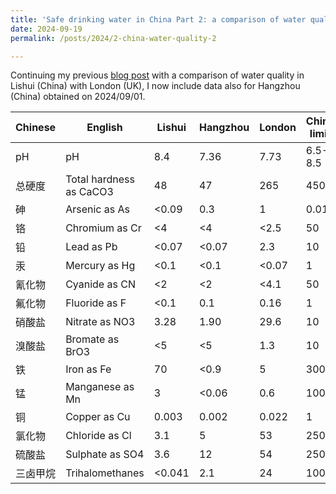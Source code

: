 ```yaml
---
title: 'Safe drinking water in China Part 2: a comparison of water quality in Lishui and Hangzhou (China) with London (UK)'
date: 2024-09-19
permalink: /posts/2024/2-china-water-quality-2

---
```


Continuing my previous [blog post](https://chrisahart.github.io/posts/2024/1-china-water-quality-1) with a comparison of water quality in Lishui (China) with London (UK), I now include data also for Hangzhou (China) obtained on 2024/09/01.

| Chinese        | English                          | Lishui | Hangzhou | London | China limit | UK limit | Unit   |
|----------------|----------------------------------|--------|----------|--------|-------------|----------|--------|
| pH             | pH                               | 8.4    | 7.36     | 7.73   | 6.5-8.5     | 6.50-9.50| pH     |
| 总硬度         | Total hardness as CaCO3         | 48     | 47       | 265    | 450         |          | mg/L   |
| 砷             | Arsenic as As                   | <0.09  | 0.3      | 1      | 0.01        | 10       | μg/L   |
| 铬             | Chromium as Cr                   | <4     | <4       | <2.5   | 50          | 50       | μg/L   |
| 铅             | Lead as Pb                       | <0.07  | <0.07    | 2.3    | 10          | 10       | μg/L   |
| 汞             | Mercury as Hg                    | <0.1   | <0.1     | <0.07  | 1           | 1        | μg/L   |
| 氰化物         | Cyanide as CN                   | <2     | <2       | <4.1   | 50          | 50       | μg/L   |
| 氟化物         | Fluoride as F                   | <0.1   | 0.1      | 0.16   | 1           | 1.5      | mg/L   |
| 硝酸盐         | Nitrate as NO3                  | 3.28   | 1.90     | 29.6   | 10          | 50       | mg/L   |
| 溴酸盐         | Bromate as BrO3                 | <5     | <5       | 1.3    | 10          | 10       | μg/L   |
| 铁             | Iron as Fe                       | 70     | <0.9     | 5      | 300         | 200      | μg/L   |
| 锰             | Manganese as Mn                 | 3      | <0.06    | 0.6    | 100         | 50       | μg/L   |
| 铜             | Copper as Cu                     | 0.003  | 0.002    | 0.022  | 1           | 2        | mg/L   |
| 氯化物         | Chloride as Cl                  | 3.1    | 5        | 53     | 250         | 250      | mg/L   |
| 硫酸盐         | Sulphate as SO4                 | 3.6    | 12       | 54     | 250         | 250      | mg/L   |
| 三卤甲烷       | Trihalomethanes                 | <0.041 | 2.1      | 24     | 100         | 100      | μg/L   |
